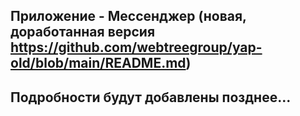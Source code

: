 ## Приложение - Мессенджер (новая, доработанная версия https://github.com/webtreegroup/yap-old/blob/main/README.md)
## Подробности будут добавлены позднее...

